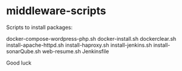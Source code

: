 # middleware-scripts
Scripts to install packages:


docker-compose-wordpress-php.sh
docker-install.sh
dockerclear.sh
install-apache-httpd.sh
install-haproxy.sh
install-jenkins.sh
install-sonarQube.sh
web-resume.sh
Jenkinsfile

Good luck